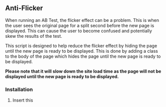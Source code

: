 ## Anti-Flicker

When running an AB Test, the flicker effect can be a problem. This is when the user sees the original page for a split second before the new page is displayed. This can cause the user to become confused and potentially skew the results of the test.

This script is designed to help reduce the flicker effect by hiding the page until the new page is ready to be displayed. This is done by adding a class to the body of the page which hides the page until the new page is ready to be displayed.

**Please note that it will slow down the site load time as the page will not be displayed until the new page is ready to be displayed.**

### Installation

1. Insert this <style> tag into your HTML document's <head> tag

Change the value of the `animation-duration` property and the value of the `nantu_flicker_duration` variable to shorten or lengthen the duration of the flicker effect. Most of the time the page will be displayed before this duration, this is the worst case scenario.

```html
<style>
@keyframes nantuAntiFlicker {
  0% {
    opacity: 0;
  }
  99% {
    opacity: 0;
  }
  100% {
    opacity: 1;
  }
}

body.nantu_antiflicker {
  animation-name: nantuAntiFlicker;
  animation-duration: 3s; /* Change this value to shorten or lengthen the duration of the flicker effect*/
  animation-fill-mode: forwards;
}
</style>
```

2. Add the class **`nantu_antiflicker`** to the body tag of your HTML document

```html
<body class="nantu_antiflicker">
  <!-- Your HTML content here -->
</body>
```

3. Insert this script tag into your HTML document before the </body> closing tag

```html
<script>

const nantu_flicker_duration = 3000; // Change this value to shorten or lengthen the duration of the flicker effect*/

function nantu_show_page() {
	document.body.classList.remove("nantu_antiflicker");
}

if(typeof(window.nantu_unhide) === "undefined") {
	window.nantu_unhide = false;
}

if(window.nantu_unhide) {
	nantu_show_page();
} else {
	setTimeout(nantu_show_page, nantu_flicker_duration);
}
</script>
```

